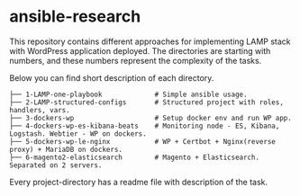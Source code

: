 # ansible-research

This repository contains different approaches for implementing LAMP stack with WordPress application deployed. The directories are starting with numbers, and these numbers represent the complexity of the tasks.  

Below you can find short description of each directory.

    ├── 1-LAMP-one-playbook             # Simple ansible usage.
    ├── 2-LAMP-structured-configs       # Structured project with roles, handlers, vars.
    ├── 3-dockers-wp                    # Setup docker env and run WP app.
    ├── 4-dockers-wp-es-kibana-beats    # Monitoring node - ES, Kibana, Logstash. Webtier - WP on dockers.
    ├── 5-dockers-wp-le-nginx           # WP + Certbot + Nginx(reverse proxy) + MariaDB on dockers.
    ├── 6-magento2-elasticsearch        # Magento + Elasticsearch. Separated on 2 servers.

Every project-directory has a readme file with description of the task.  
